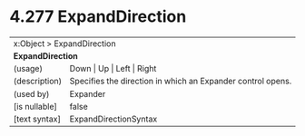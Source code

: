 <html dir="LTR" xmlns:mshelp="http://msdn.microsoft.com/mshelp" xmlns:ddue="http://ddue.schemas.microsoft.com/authoring/2003/5" xmlns:xlink="http://www.w3.org/1999/xlink" xmlns:tool="http://www.microsoft.com/tooltip">

<body>
 <input type="hidden" id="userDataCache" class="userDataStyle">
 <input type="hidden" id="hiddenScrollOffset">
 <img id="dropDownImage" style="display:none; height:0; width:0;" src="../local/drpdown.gif">
 <img id="dropDownHoverImage" style="display:none; height:0; width:0;" src="../local/drpdown_orange.gif">
 <img id="collapseImage" style="display:none; height:0; width:0;" src="../local/collapse.gif">
 <img id="expandImage" style="display:none; height:0; width:0;" src="../local/exp.gif">
 <img id="collapseAllImage" style="display:none; height:0; width:0;" src="../local/collall.gif">
 <img id="expandAllImage" style="display:none; height:0; width:0;" src="../local/expall.gif">
 <img id="copyImage" style="display:none; height:0; width:0;" src="../local/copycode.gif">
 <img id="copyHoverImage" style="display:none; height:0; width:0;" src="../local/copycodeHighlight.gif">
 <div id="header"><h1 class="heading">4.277 ExpandDirection</h1></div>

 <div id="mainSection">
 <div id="mainBody">
 <div id="allHistory" class="saveHistory" onsave="saveAll()" onload="loadAll()"></div>
 <p xmlns:wsd="http://wsdev.schemas.microsoft.com/authoring/2008/2" xmlns:msxsl="urn:schemas-microsoft-com:xslt" xmlns:script="urn:script" xmlns:build="urn:build">
 </p>
 <div id="sectionSection0" class="section" name="collapseableSection">
 <content xmlns="http://ddue.schemas.microsoft.com/authoring/2003/5" xmlns:wsd="http://wsdev.schemas.microsoft.com/authoring/2008/2" xmlns:msxsl="urn:schemas-microsoft-com:xslt" xmlns:script="urn:script" xmlns:build="urn:build">
 </content>
 </div>
 <div id="sectionSection1" class="section" name="collapseableSection">
 <content xmlns="http://ddue.schemas.microsoft.com/authoring/2003/5" xmlns:wsd="http://wsdev.schemas.microsoft.com/authoring/2008/2" xmlns:msxsl="urn:schemas-microsoft-com:xslt" xmlns:script="urn:script" xmlns:build="urn:build">
 <table class="ProtocolAuthoredTable" xmlns="">
 <tr><td colspan="2">
<mshelp:link keywords="c0d383e4-fcdb-4546-a06b-81c262fe2a5e" tabindex="0">x:Object</mshelp:link> &gt; <mshelp:link keywords="6efca1db-f92d-4e5e-9bf0-2fbd1a9caf1e" tabindex="0">ExpandDirection</mshelp:link> </td>
 </tr>
 <tr><td colspan="2">
 <b>ExpandDirection</b> </td>
 </tr>
 <tr><td><div class="indent0">(usage)</div></td>
 <td><mshelp:link keywords="34130029-1ace-4ae0-81c7-cccb5e1861b7" tabindex="0">Down</mshelp:link> | <mshelp:link keywords="34130029-1ace-4ae0-81c7-cccb5e1861b7" tabindex="0">Up</mshelp:link> | <mshelp:link keywords="34130029-1ace-4ae0-81c7-cccb5e1861b7" tabindex="0">Left</mshelp:link> | <mshelp:link keywords="34130029-1ace-4ae0-81c7-cccb5e1861b7" tabindex="0">Right</mshelp:link></td>
 </tr>
 <tr><td><div class="indent0">(description)</div></td>
 <td>Specifies the direction in which an Expander control opens.</td>
 </tr>
 <tr><td><div class="indent0">(used by)</div></td>
 <td><mshelp:link keywords="502b129e-5e75-4d9f-bf13-d61eb6c983fd" tabindex="0">Expander</mshelp:link></td>
 </tr>
 <tr><td><div class="indent0">[is nullable]</div></td>
 <td>false</td>
 </tr>
 <tr><td><div class="indent0">[text syntax]</div></td>
 <td><mshelp:link keywords="34130029-1ace-4ae0-81c7-cccb5e1861b7" tabindex="0">ExpandDirectionSyntax</mshelp:link></td>
 </tr>
</table>
 </content>
 </div>
 <!--[if gte IE 5]>
 <tool:tip element="languageFilterToolTip" avoidmouse="false"/>
 <![endif]-->
 </div>
 <a name="feedback"></a><span></span>
 </div>
</body></html>
